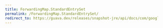```yaml
---
title: ForwardingMap.StandardEntrySet
permalink: /ForwardingMap.StandardEntrySet/
redirect_to: https://guava.dev/releases/snapshot-jre/api/docs/com/google/common/collect/ForwardingMap.StandardEntrySet.html
---
```

